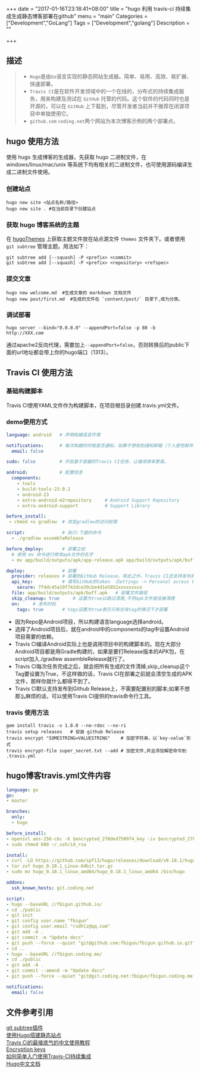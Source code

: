 +++
date = "2017-01-16T23:18:41+08:00"
title = "hugo 利用 travis-ci 持续集成生成静态博客部署在github"
menu = "main"
Categories = ["Development","GoLang"]
Tags = ["Development","golang"]
Description = ""

+++

## 描述

> * `Hugo`是由`Go`语言实现的静态网站生成器。简单、易用、高效、易扩展、快速部署。
> * `Travis CI`是在软件开发领域中的一个在线的，分布式的持续集成服务，用来构建及测试在 `GitHub` 托管的代码。这个软件的代码同时也是开源的，可以在 `GitHub` 上下载到，尽管开发者当前并不推荐在闭源项目中单独使用它。
> * `github.com` `coding.net`两个网站为本次博客示例的两个部署点。

<!--more-->

## hugo 使用方法

使用 hugo 生成博客的生成器，先获取 hugo 二进制文件，在 windows/linux/mac/unix 等系统下均有相关的二进制文件，也可使用源码编译生成二进制文件使用。

### 创建站点

```shell
hugo new site <站点名称/路径>
hugo new site . #在当前目录下创建站点
```

### 获取 hugo 博客系统的主题

在 [hugoThemes](https://github.com/spf13/hugoThemes) 上获取主题文件放在站点源文件 `themes` 文件夹下。或者使用 `git subtree` 管理主题。用法如下：

```shell
git subtree add [--squash] -P <prefix> <commit>
git subtree add [--squash] -P <prefix> <repository> <refspec>
```

### 提交文章

```shell
hugo new welcome.md  #生成文章的 markdown 文档文件
hugo new post/first.md  #生成的文件在 `content/post/` 目录下,成为分类。
```

### 调试部署

```shell
hugo server --bind="0.0.0.0" --appendPort=false -p 80 -b http://XXX.com
```

通过apache2反向代理，需要加上`--appendPort=false`，否则转换后的public下面的url地址都会带上你的hugo端口（1313）。

## Travis CI 使用方法

### 基础构建脚本

Travis CI使用YAML文件作为构建脚本，在项目根目录创建.travis.yml文件。

### demo使用方式

```yml
language: android   # 声明构建语言环境

notifications:      # 每次构建的时候是否通知，如果不想收到通知邮箱（个人感觉邮件贼烦），那就设置false吧
  email: false

sudo: false         # 开启基于容器的Travis CI任务，让编译效率更高。

android:            # 配置信息
  components:
    - tools
    - build-tools-23.0.2              
    - android-23                     
    - extra-android-m2repository     # Android Support Repository
    - extra-android-support          # Support Library

before_install:     
 - chmod +x gradlew  # 改变gradlew的访问权限

script:              # 执行:下面的命令
  - ./gradlew assembleRelease  

before_deploy:       # 部署之前
  # 使用 mv 命令进行修改apk文件的名字
  - mv app/build/outputs/apk/app-release.apk app/build/outputs/apk/buff.apk  

deploy:              # 部署
  provider: releases # 部署到GitHub Release，除此之外，Travis CI还支持发布到fir.im、AWS、Google App Engine等
  api_key:           # 填写GitHub的token （Settings -> Personal access tokens -> Generate new token）
    secure: 7f4dc45a19f742dce39cbe4d1e5852xxxxxxxxx 
  file: app/build/outputs/apk/buff.apk   # 部署文件路径
  skip_cleanup: true     # 设置为true以跳过清理,不然apk文件就会被清理
  on:     # 发布时机           
    tags: true       # tags设置为true表示只有在有tag的情况下才部署
```

* 因为Repo是Android项目，所以构建语言language选择android。
* 选择了Android项目后，就在android中的components的tag中设置Android项目需要的依赖。
* Travis CI编译Android实际上也是调用项目中的构建脚本的。现在大部分Android项目都是用Gradle构建的，如果是要打Release版本的APK包，在script加入./gradlew assembleRelease就行了。
* Travis CI每次任务完成之后，就会把所有生成的文件清掉,skip_cleanup这个Tag要设置为True，不这样做的话，Travis CI在部署之前就会清空生成的APK文件，那样你就什么都得不到了。
* Travis CI默认支持发布到Github Release上，不需要配置别的脚本;如果不想那么麻烦的话，可以使用Travis CI提供的travis命令行工具。

###  travis 使用方法

```shell
gem install travis -v 1.8.0 --no-rdoc --no-ri
travis setup releases   # 安装 github Release
travis encrypt "SOMESTRING=VALUESTRING"    # 加密字符串，以`key-value`形式
travis encrypt-file super_secret.txt --add # 加密文件,并且添加解密命令到 .travis.yml
```

## hugo博客travis.yml文件内容

```yml
language: go
go:
- master

branches:
  only:
  - hugo

before_install:
- openssl aes-256-cbc -K $encrypted_278ded750974_key -iv $encrypted_278ded750974_iv -in travis-CI-key.enc -out ~/.ssh/id_rsa -d
- sudo chmod 600 ~/.ssh/id_rsa

install:
- curl -LO https://github.com/spf13/hugo/releases/download/v0.18.1/hugo_0.18.1_Linux-64bit.tar.gz
- tar zxf hugo_0.18.1_Linux-64bit.tar.gz
- sudo mv hugo_0.18.1_linux_amd64/hugo_0.18.1_linux_amd64 /bin/hugo

addons:
  ssh_known_hosts: git.coding.net

script:
- hugo --baseURL //fbigun.github.io/
- cd ./public
- git init
- git config user.name "fbigun"
- git config user.email "rsdhlz@qq.com"
- git add -A .
- git commit -m "Update docs"
- git push --force --quiet "git@github.com:fbigun/fbigun.github.io.git" master:master
- cd ..
- hugo --baseURL //fbigun.coding.me/
- cd ./public
- git add -A .
- git commit --amend -m "Update docs"
- git push --force --quiet "git@git.coding.net:fbigun/fbigun.coding.me.git" master:master

notifications:
  email: false
```

## 文件参考引用

[git subtree插件](http://www.worldhello.net/gotgit/04-git-model/050-subtree-model.html#git-subtree)  
[使用Hugo搭建静态站点](http://tonybai.com/2015/09/23/intro-of-gohugo/)  
[Travis Ci的最接底气的中文使用教程](http://www.jianshu.com/p/8308b8f08de9)  
[Encryption keys](https://docs.travis-ci.com/user/encryption-keys/)  
[如何简单入门使用Travis-CI持续集成](https://github.com/nukc/how-to-use-travis-ci)  
[Hugo中文文档](http://www.gohugo.org/)

